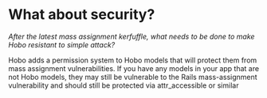 # What about security?

*After the latest mass assignment kerfuffle, what needs to be done to
make Hobo resistant to simple attack?*

Hobo adds a permission system to Hobo models that will protect them
from mass assignment vulnerabilities. If you have any models in your
app that are not Hobo models, they may still be vulnerable to the
Rails mass-assignment vulnerability and should still be protected via
attr_accessible or similar

